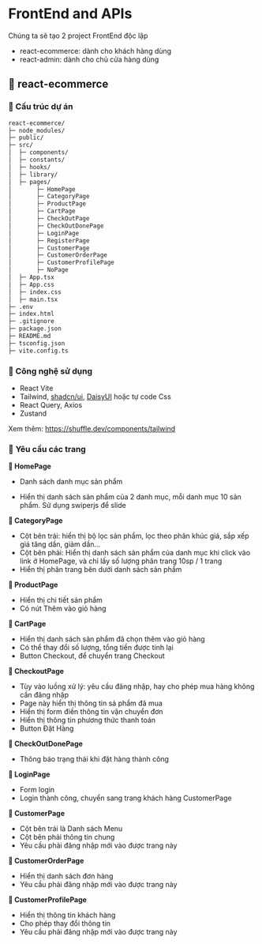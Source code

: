 # FrontEnd and APIs

Chúng ta sẽ tạo 2 project FrontEnd độc lập

- react-ecommerce: dành cho khách hàng dùng
- react-admin: dành cho chủ cửa hàng dùng

## 💛 react-ecommerce

### 🔸 Cấu trúc dự án

```html
react-ecommerce/
├─ node_modules/
├─ public/
├─ src/
│  ├─ components/
│  ├─ constants/
│  ├─ hooks/
│  ├─ library/
│  ├─ pages/
│       ├─ HomePage
│       ├─ CategoryPage
│       ├─ ProductPage
│       ├─ CartPage
│       ├─ CheckOutPage
│       ├─ CheckOutDonePage
│       ├─ LoginPage
│       ├─ RegisterPage
│       ├─ CustomerPage
│       ├─ CustomerOrderPage
│       ├─ CustomerProfilePage
│       ├─ NoPage
│  ├─ App.tsx
│  ├─ App.css
│  ├─ index.css
│  ├─ main.tsx
├─ .env
├─ index.html
├─ .gitignore
├─ package.json
├─ README.md
├─ tsconfig.json
├─ vite.config.ts
```

### 🔸 Công nghệ sử dụng

- React Vite
- Tailwind, [shadcn/ui](https://ui.shadcn.com/), [DaisyUI](https://daisyui.com/) hoặc tự code Css
- React Query, Axios
- Zustand


Xem thêm: https://shuffle.dev/components/tailwind


### 🔸 **Yêu cầu các trang**

**📄 HomePage** 

- Danh sách danh mục sản phẩm

- Hiển thị danh sách sản phẩm của 2 danh mục, mỗi danh mục 10 sản phẩm. Sử dụng swiperjs để slide


**📄 CategoryPage** 

- Cột bên trái: hiển thị bộ lọc sản phẩm, lọc theo phân khúc giá, sắp xếp giá tăng dần, giảm dần...
- Cột bên phải: Hiển thị danh sách sản phẩm của danh mục khi click vào link ở HomePage, và chỉ lấy số lượng phân trang 10sp / 1 trang
- Hiển thị phân trang bên dưới danh sách sản phẩm


**📄 ProductPage** 

- Hiển thị chi tiết sản phẩm
- Có nút Thêm vào giỏ hàng


**📄 CartPage** 

- Hiển thị danh sách sản phẩm đã chọn thêm vào giỏ hàng
- Có thể thay đổi số lượng, tổng tiền được tính lại
- Button Checkout, để chuyển trang Checkout


**📄 CheckoutPage** 

- Tùy vào luồng xử lý: yêu cầu đăng nhập, hay cho phép mua hàng không cần đăng nhập
- Page này hiển thị thông tin sả phẩm đã mua
- Hiển thị form điền thông tin vận chuyển đơn
- Hiển thị thông tin phương thức thanh toán
- Button Đặt Hàng

**📄 CheckOutDonePage** 

- Thông báo trạng thái khi đặt hàng thành công

**📄 LoginPage**

- Form login
- Login thành công, chuyển sang trang khách hàng CustomerPage


**📄 CustomerPage**

- Cột bên trái là Danh sách Menu
- Cột bên phải thông tin chung
- Yêu cầu phải đăng nhập mới vào được trang này

**📄 CustomerOrderPage**

- Hiển thị danh sách đơn hàng
- Yêu cầu phải đăng nhập mới vào được trang này

**📄 CustomerProfilePage**

- Hiển thị thông tin khách hàng
- Cho phép thay đổi thông tin
- Yêu cầu phải đăng nhập mới vào được trang này